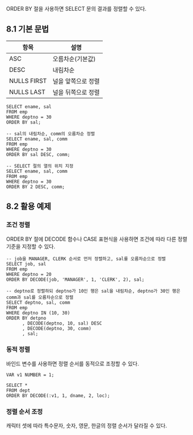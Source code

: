


ORDER BY 절을 사용하면 SELECT 문의 결과를 정렬할 수 있다.

## 8.1 기본 문법
|항목| 설명         |
|----|------------|
|ASC| 오름차순(기본값)  |
|DESC| 내림차순       |
|NULLS FIRST| 널을 앞쪽으로 정렬 |
|NULLS LAST| 널을 뒤쪽으로 정렬 |

```
SELECT ename, sal
FROM emp
WHERE deptno = 30
ORDER BY sal;

-- sal의 내림차순, comm의 오름차순 정렬
SELECT ename, sal, comm
FROM emp
WHERE deptno = 30
ORDER BY sal DESC, comm;

-- SELECT 절의 열의 위치 지정
SELECT ename, sal, comm
FROM emp
WHERE deptno = 30
ORDER BY 2 DESC, comm;
```

## 8.2 활용 예제
### 조건 정렬
ORDER BY 절에 DECODE 함수나 CASE 표현식을 사용하면 조건에 따라 다른 정렬 기준을 지정할 수 있다.

```
-- job을 MANAGER, CLERK 순서로 먼저 정렬하고, sal를 오름차순으로 정렬
SELECT job, sal
FROM emp
WHERE deptno = 20
ORDER BY DECODE(job, 'MANAGER', 1, 'CLERK', 2), sal;

-- deptno로 정렬하되 deptno가 10인 행은 sal을 내림차순, deptno가 30인 행은 comm과 sal를 오름차순으로 정렬
SELECT deptno, sal, comm
FROM emp
WHERE deptno IN (10, 30)
ORDER BY detpno
      , DECODE(deptno, 10, sal) DESC
      , DECODE(deptno, 30, comm)
      , sal;

```

### 동적 정렬
바인드 변수를 사용하면 정렬 순서를 동적으로 조정할 수 있다.

```
VAR v1 NUMBER = 1;

SELECT *
FROM dept
ORDER BY DECODE(:v1, 1, dname, 2, loc);
```

### 정렬 순서 조정
캐릭터 셋에 따라 특수문자, 숫자, 영문, 한글의 정렬 순서가 달라질 수 있다.
